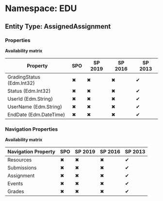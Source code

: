# Namespace: EDU
## Entity Type: AssignedAssignment

### Properties

**Availability matrix**

Property | SPO | SP 2019 | SP 2016 | SP 2013
----------|-----|---------|---------|--------
GradingStatus (Edm.Int32) | ✖ | ✖ | ✖ | ✔
Status (Edm.Int32) | ✖ | ✖ | ✖ | ✔
UserId (Edm.String) | ✖ | ✖ | ✖ | ✔
UserName (Edm.String) | ✖ | ✖ | ✖ | ✔
EndDate (Edm.DateTime) | ✖ | ✖ | ✖ | ✔

### Navigation Properties

**Availability matrix**

Navigation Property | SPO | SP 2019 | SP 2016 | SP 2013
----------|-----|---------|---------|--------
Resources | ✖ | ✖ | ✖ | ✔
Submissions | ✖ | ✖ | ✖ | ✔
Assignment | ✖ | ✖ | ✖ | ✔
Events | ✖ | ✖ | ✖ | ✔
Grades | ✖ | ✖ | ✖ | ✔
